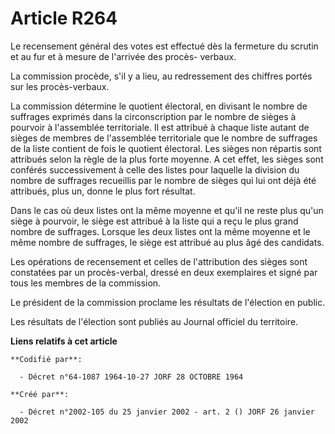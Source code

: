 # Article R264

Le recensement général des votes est effectué dès la fermeture du scrutin et au fur et à mesure de l'arrivée des procès-
verbaux.

La commission procède, s'il y a lieu, au redressement des chiffres portés sur les procès-verbaux.

La commission détermine le quotient électoral, en divisant le nombre de suffrages exprimés dans la circonscription par le
nombre de sièges à pourvoir à l'assemblée territoriale. Il est attribué à chaque liste autant de sièges de membres de
l'assemblée territoriale que le nombre de suffrages de la liste contient de fois le quotient électoral. Les sièges non
répartis sont attribués selon la règle de la plus forte moyenne. A cet effet, les sièges sont conférés successivement à celle
des listes pour laquelle la division du nombre de suffrages recueillis par le nombre de sièges qui lui ont déjà été
attribués, plus un, donne le plus fort résultat.

Dans le cas où deux listes ont la même moyenne et qu'il ne reste plus qu'un siège à pourvoir, le siège est attribué à la
liste qui a reçu le plus grand nombre de suffrages. Lorsque les deux listes ont la même moyenne et le même nombre de
suffrages, le siège est attribué au plus âgé des candidats.

Les opérations de recensement et celles de l'attribution des sièges sont constatées par un procès-verbal, dressé en deux
exemplaires et signé par tous les membres de la commission.

Le président de la commission proclame les résultats de l'élection en public.

Les résultats de l'élection sont publiés au Journal officiel du territoire.

**Liens relatifs à cet article**

	**Codifié par**:

	  - Décret n°64-1087 1964-10-27 JORF 28 OCTOBRE 1964

	**Créé par**:

	  - Décret n°2002-105 du 25 janvier 2002 - art. 2 () JORF 26 janvier 2002
